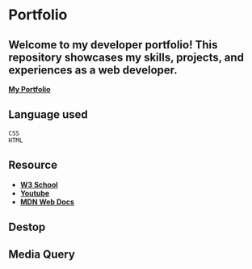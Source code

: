 # Portfolio

## Welcome to my developer portfolio! This repository showcases my skills, projects, and experiences as a web developer.

[**My Portfolio**]( https://dalabi91.github.io/Deborah-Portfolio/)

## Language used
    CSS
    HTML

## Resource

- [**W3 School**](https://www.w3schools.com/)
- [**Youtube**](https://www.youtube.com/watch?v=3elGSZSWTbM&t=24s&pp=ygUPZ3JpZCB2cyBmbGV4Ym94)
- [**MDN Web Docs**](https://developer.mozilla.org/)

## Destop


## Media Query